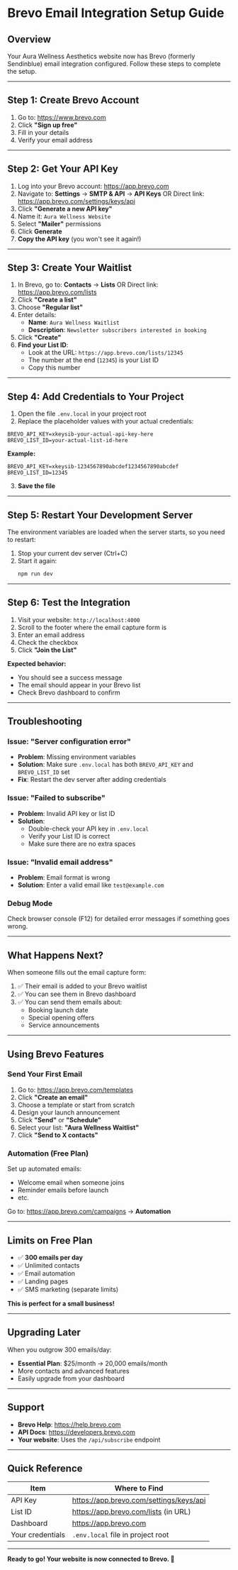 # Brevo Email Integration Setup Guide

## Overview
Your Aura Wellness Aesthetics website now has Brevo (formerly Sendinblue) email integration configured. Follow these steps to complete the setup.

---

## Step 1: Create Brevo Account

1. Go to: https://www.brevo.com
2. Click **"Sign up free"**
3. Fill in your details
4. Verify your email address

---

## Step 2: Get Your API Key

1. Log into your Brevo account: https://app.brevo.com
2. Navigate to: **Settings** → **SMTP & API** → **API Keys**
   OR
   Direct link: https://app.brevo.com/settings/keys/api
3. Click **"Generate a new API key"**
4. Name it: `Aura Wellness Website`
5. Select **"Mailer"** permissions
6. Click **Generate**
7. **Copy the API key** (you won't see it again!)

---

## Step 3: Create Your Waitlist

1. In Brevo, go to: **Contacts** → **Lists**
   OR
   Direct link: https://app.brevo.com/lists
2. Click **"Create a list"**
3. Choose **"Regular list"**
4. Enter details:
   - **Name**: `Aura Wellness Waitlist`
   - **Description**: `Newsletter subscribers interested in booking`
5. Click **"Create"**
6. **Find your List ID**:
   - Look at the URL: `https://app.brevo.com/lists/12345`
   - The number at the end (`12345`) is your List ID
   - Copy this number

---

## Step 4: Add Credentials to Your Project

1. Open the file `.env.local` in your project root
2. Replace the placeholder values with your actual credentials:

```env
BREVO_API_KEY=xkeysib-your-actual-api-key-here
BREVO_LIST_ID=your-actual-list-id-here
```

**Example:**
```env
BREVO_API_KEY=xkeysib-1234567890abcdef1234567890abcdef
BREVO_LIST_ID=12345
```

3. **Save the file**

---

## Step 5: Restart Your Development Server

The environment variables are loaded when the server starts, so you need to restart:

1. Stop your current dev server (Ctrl+C)
2. Start it again:
   ```bash
   npm run dev
   ```

---

## Step 6: Test the Integration

1. Visit your website: `http://localhost:4000`
2. Scroll to the footer where the email capture form is
3. Enter an email address
4. Check the checkbox
5. Click **"Join the List"**

**Expected behavior:**
- You should see a success message
- The email should appear in your Brevo list
- Check Brevo dashboard to confirm

---

## Troubleshooting

### Issue: "Server configuration error"
- **Problem**: Missing environment variables
- **Solution**: Make sure `.env.local` has both `BREVO_API_KEY` and `BREVO_LIST_ID` set
- **Fix**: Restart the dev server after adding credentials

### Issue: "Failed to subscribe"
- **Problem**: Invalid API key or list ID
- **Solution**: 
  - Double-check your API key in `.env.local`
  - Verify your List ID is correct
  - Make sure there are no extra spaces

### Issue: "Invalid email address"
- **Problem**: Email format is wrong
- **Solution**: Enter a valid email like `test@example.com`

### Debug Mode
Check browser console (F12) for detailed error messages if something goes wrong.

---

## What Happens Next?

When someone fills out the email capture form:

1. ✅ Their email is added to your Brevo waitlist
2. ✅ You can see them in Brevo dashboard
3. ✅ You can send them emails about:
   - Booking launch date
   - Special opening offers
   - Service announcements

---

## Using Brevo Features

### Send Your First Email

1. Go to: https://app.brevo.com/templates
2. Click **"Create an email"**
3. Choose a template or start from scratch
4. Design your launch announcement
5. Click **"Send"** or **"Schedule"**
6. Select your list: **"Aura Wellness Waitlist"**
7. Click **"Send to X contacts"**

### Automation (Free Plan)

Set up automated emails:
- Welcome email when someone joins
- Reminder emails before launch
- etc.

Go to: https://app.brevo.com/campaigns → **Automation**

---

## Limits on Free Plan

- ✅ **300 emails per day**
- ✅ Unlimited contacts
- ✅ Email automation
- ✅ Landing pages
- ✅ SMS marketing (separate limits)

**This is perfect for a small business!**

---

## Upgrading Later

When you outgrow 300 emails/day:
- **Essential Plan**: $25/month → 20,000 emails/month
- More contacts and advanced features
- Easily upgrade from your dashboard

---

## Support

- **Brevo Help**: https://help.brevo.com
- **API Docs**: https://developers.brevo.com
- **Your website**: Uses the `/api/subscribe` endpoint

---

## Quick Reference

| Item | Where to Find |
|------|--------------|
| API Key | https://app.brevo.com/settings/keys/api |
| List ID | https://app.brevo.com/lists (in URL) |
| Dashboard | https://app.brevo.com |
| Your credentials | `.env.local` file in project root |

---

**Ready to go! Your website is now connected to Brevo. 🎉**

